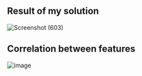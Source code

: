 ## Result of my solution
![Screenshot (603)](https://github.com/injamul3798/Mentorness_ML_internProject/assets/101572467/310f2b93-a981-4eb4-a8ee-2d45079b24f2)

## Correlation between features
![image](https://github.com/injamul3798/Mentorness_ML_internProject/assets/101572467/b74fd1fd-6d6c-4566-83fa-7430ac710f13)


